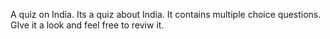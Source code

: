  A quiz on India. 
Its a quiz about India. It contains multiple choice questions. GIve it a look and feel free to reviw it.
